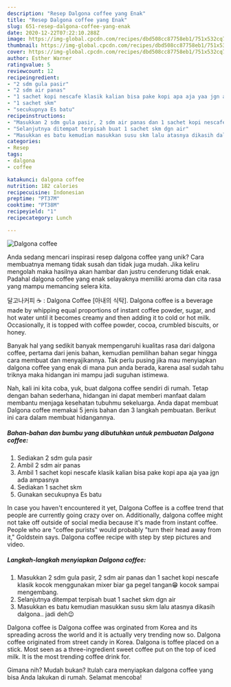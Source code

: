 ```yaml
---
description: "Resep Dalgona coffee yang Enak"
title: "Resep Dalgona coffee yang Enak"
slug: 651-resep-dalgona-coffee-yang-enak
date: 2020-12-22T07:22:10.288Z
image: https://img-global.cpcdn.com/recipes/dbd508cc87758eb1/751x532cq70/dalgona-coffee-foto-resep-utama.jpg
thumbnail: https://img-global.cpcdn.com/recipes/dbd508cc87758eb1/751x532cq70/dalgona-coffee-foto-resep-utama.jpg
cover: https://img-global.cpcdn.com/recipes/dbd508cc87758eb1/751x532cq70/dalgona-coffee-foto-resep-utama.jpg
author: Esther Warner
ratingvalue: 5
reviewcount: 12
recipeingredient:
- "2 sdm gula pasir"
- "2 sdm air panas"
- "1 sachet kopi nescafe klasik kalian bisa pake kopi apa aja yaa jgn ada ampasnya"
- "1 sachet skm"
- "secukupnya Es batu"
recipeinstructions:
- "Masukkan 2 sdm gula pasir, 2 sdm air panas dan 1 sachet kopi nescafe klasik kocok menggunakan mixer biar ga pegel tangan😁 kocok sampai mengembang."
- "Selanjutnya ditempat terpisah buat 1 sachet skm dgn air"
- "Masukkan es batu kemudian masukkan susu skm lalu atasnya dikasih dalgona.. jadi deh😉"
categories:
- Resep
tags:
- dalgona
- coffee

katakunci: dalgona coffee 
nutrition: 182 calories
recipecuisine: Indonesian
preptime: "PT37M"
cooktime: "PT38M"
recipeyield: "1"
recipecategory: Lunch

---
```



![Dalgona coffee](https://img-global.cpcdn.com/recipes/dbd508cc87758eb1/751x532cq70/dalgona-coffee-foto-resep-utama.jpg)

Anda sedang mencari inspirasi resep dalgona coffee yang unik? Cara membuatnya memang tidak susah dan tidak juga mudah. Jika keliru mengolah maka hasilnya akan hambar dan justru cenderung tidak enak. Padahal dalgona coffee yang enak selayaknya memiliki aroma dan cita rasa yang mampu memancing selera kita.

달고나커피 ☕️ : Dalgona Coffee [아내의 식탁]. Dalgona coffee is a beverage made by whipping equal proportions of instant coffee powder, sugar, and hot water until it becomes creamy and then adding it to cold or hot milk. Occasionally, it is topped with coffee powder, cocoa, crumbled biscuits, or honey.

Banyak hal yang sedikit banyak mempengaruhi kualitas rasa dari dalgona coffee, pertama dari jenis bahan, kemudian pemilihan bahan segar hingga cara membuat dan menyajikannya. Tak perlu pusing jika mau menyiapkan dalgona coffee yang enak di mana pun anda berada, karena asal sudah tahu triknya maka hidangan ini mampu jadi suguhan istimewa.


Nah, kali ini kita coba, yuk, buat dalgona coffee sendiri di rumah. Tetap dengan bahan sederhana, hidangan ini dapat memberi manfaat dalam membantu menjaga kesehatan tubuhmu sekeluarga. Anda dapat membuat Dalgona coffee memakai 5 jenis bahan dan 3 langkah pembuatan. Berikut ini cara dalam membuat hidangannya.

<!--inarticleads1-->

##### Bahan-bahan dan bumbu yang dibutuhkan untuk pembuatan Dalgona coffee:

1. Sediakan 2 sdm gula pasir
1. Ambil 2 sdm air panas
1. Ambil 1 sachet kopi nescafe klasik kalian bisa pake kopi apa aja yaa jgn ada ampasnya
1. Sediakan 1 sachet skm
1. Gunakan secukupnya Es batu


In case you haven&#39;t encountered it yet, Dalgona Coffee is a coffee trend that people are currently going crazy over on. Additionally, dalgona coffee might not take off outside of social media because it&#39;s made from instant coffee. People who are &#34;coffee purists&#34; would probably &#34;turn their head away from it,&#34; Goldstein says. Dalgona coffee recipe with step by step pictures and video. 

<!--inarticleads2-->

##### Langkah-langkah menyiapkan Dalgona coffee:

1. Masukkan 2 sdm gula pasir, 2 sdm air panas dan 1 sachet kopi nescafe klasik kocok menggunakan mixer biar ga pegel tangan😁 kocok sampai mengembang.
1. Selanjutnya ditempat terpisah buat 1 sachet skm dgn air
1. Masukkan es batu kemudian masukkan susu skm lalu atasnya dikasih dalgona.. jadi deh😉


Dalgona coffee is Dalgona coffee was orginated from Korea and its spreading across the world and it is actually very trending now so. Dalgona coffee originated from street candy in Korea. Dalgona is toffee placed on a stick. Most seen as a three-ingredient sweet coffee put on the top of iced milk. It is the most trending coffee drink for. 

Gimana nih? Mudah bukan? Itulah cara menyiapkan dalgona coffee yang bisa Anda lakukan di rumah. Selamat mencoba!
